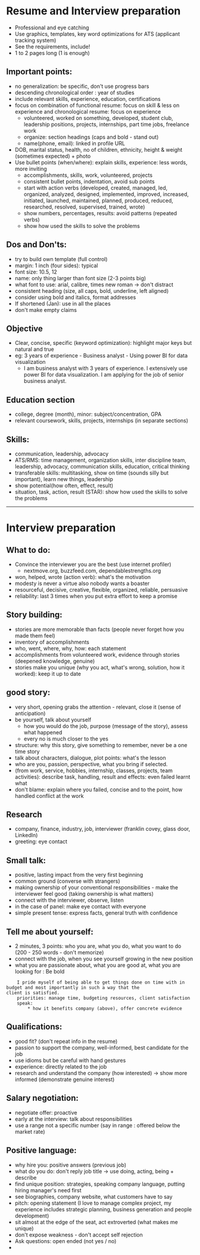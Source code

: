 #   Resume and Interview preparation
-   Professional and eye catching
-   Use graphics, templates, key word optimizations for ATS (applicant tracking system)
-   See the requirements, include!
-   1 to 2 pages long (1 is enough)

##  Important points:
-   no generalization: be specific, don't use progress bars
-   descending chronological order : year of studies
-   include relevant skills, experience, education, certifications
-   focus on combination of functional resume: focus on skill & less on experience and chronological resume: focus on experience
    -  volunteered, worked on something, developed, student club, leadership positions, projects, internships, part time jobs, freelance work
    -  organize: section headings (caps and bold - stand out)
    -  name(phone, email): linked in profile URL
-   DOB, marital status, health, no of children, ethnicity, height & weight (sometimes expected) + photo
-   Use bullet points (when/where): explain skills, experience: less words, more inviting
	-  accomplishments, skills, work, volunteered, projects
    -  consistent bullet points, indentation, avoid sub points
    -  start with action verbs (developed, created, managed, led, organized, analyzed, designed, implemented, improved, increased, initiated, launched, maintained, planned, produced, reduced, researched, resolved, supervised, trained, wrote)
    -  show numbers, percentages, results: avoid patterns (repeated verbs)
    -  show how used the skills to solve the problems 

##  Dos and Don'ts:
-   try to build own template (full control)
-   margin: 1 inch (four sides): typical
-   font size: 10.5, 12
-   name: only thing larger than font size (2-3 points big)
-   what font to use: arial, calibre, times new roman -> don't distract
-   consistent heading (size, all caps, bold, underline, left aligned)
-   consider using bold and italics, format addresses
-   If shortened (Jan): use in all the places
-   don't make empty claims

##  Objective
-   Clear, concise, specific (keyword optimization): highlight major keys but natural and true
-   eg: 3 years of experience - Business analyst - Using power BI for data visualization
	-  I am business analyst with 3 years of experience. I extensively use power BI for data visualization. I am applying for the job of senior business analyst.

##  Education section
-   college, degree (month), minor: subject/concentration, GPA
-   relevant coursework, skills, projects, internships (in separate sections)

##  Skills:
-   communication, leadership, advocacy
-   ATS/RMS: time management, organization skills, inter discipline team, leadership, advocacy, communication skills, education, critical thinking
-   transferable skills: multitasking, show on time (sounds silly but important), learn new things, leadership
-   show potential(how often, effect, result)
-   situation, task, action, result (STAR): show how used the skills to solve the problems
--------------------------------------------------------------------------------------------------------------------

#   Interview preparation

##  What to do:
-   Convince the interviewer you are the best (use internet profiler)
    -  nextmove.org, buzzfeed.com, dependablestrengths.org
-   won, helped, wrote (action verb): what's the motivation
-   modesty is never a virtue also nobody wants a boaster
-   resourceful, decisive, creative, flexible, organized, reliable, persuasive
-   reliability: last 3 times when you put extra effort to keep a promise

##  Story building:
-   stories are more memorable than facts (people never forget how you made them feel)
-   inventory of accomplishments
-   who, went, where, why, how: each statement
-   accomplishments from volunteered work, evidence through stories (deepened knowledge, genuine)
-   stories make you unique (why you act, what's wrong, solution, how it worked): keep it up to date

##  good story:
-   very short, opening grabs the attention - relevant, close it (sense of anticipation)
-   be yourself, talk about yourself
    -  how you would do the job, purpose (message of the story), assess what happened
    -  every no is much closer to the yes
-   structure: why this story, give something to remember, never be a one time story
-   talk about characters, dialogue, plot points: what's the lesson
-   who are you, passion, perspective, what you bring if selected.
-   (from work, service, hobbies, internship, classes, projects, team activities): describe task, handling, result and effects: even failed learnt what
-   don't blame: explain where you failed, concise and to the point, how handled conflict at the work

##  Research
-   company, finance, industry, job, interviewer (franklin covey, glass door, LinkedIn)
-   greeting: eye contact

##  Small talk:
-   positive, lasting impact from the very first beginning
-   common ground (converse with strangers)
-   making ownership of your conventional responsibilities - make the interviewer feel good (taking ownership is what matters)
-   connect with the interviewer, observe, listen
-   in the case of panel: make eye contact with everyone
-   simple present tense: express facts, general truth with confidence

##  Tell me about yourself:
-   2 minutes, 3 points: who you are, what you do, what you want to do (200 - 250 words - don't memorize)
-   connect with the job, when you see yourself growing in the new position
-   what you are passionate about, what you are good at, what you are looking for : Be bold
```chatinput
    I pride myself of being able to get things done on time with in budget and most importantly in such a way that the
client is satisfied.
    priorities: manage time, budgeting resources, client satisfaction
    speak:
        * how it benefits company (above), offer concrete evidence
```

##  Qualifications:
-   good fit? (don't repeat info in the resume)
-   passion to support the company, well-informed, best candidate for the job
-   use idioms but be careful with hand gestures
-   experience: directly related to the job
-   research and understand the company (how interested) -> show more informed (demonstrate genuine interest)

##  Salary negotiation:
-   negotiate offer: proactive
-   early at the interview: talk about responsibilities
-   use a range not a specific number (say in range : offered below the market rate)

##  Positive language:
-   why hire you: positive answers (previous job)
-   what do you do: don't reply job title -> use doing, acting, being + describe
-   find unique position: strategies, speaking company language, putting hiring manager's need first
-   see biographies, company website, what customers have to say
-   pitch: opening statement (I love to manage complex project, my experience includes strategic planning, business generation and people development)
-   sit almost at the edge of the seat, act extroverted (what makes me unique)
-   don't expose weakness - don't accept self rejection
-   Ask questions: open ended (not yes / no)
-   